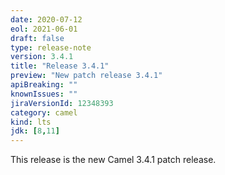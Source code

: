 ```yaml
---
date: 2020-07-12
eol: 2021-06-01
draft: false
type: release-note
version: 3.4.1
title: "Release 3.4.1"
preview: "New patch release 3.4.1"
apiBreaking: ""
knownIssues: ""
jiraVersionId: 12348393
category: camel
kind: lts
jdk: [8,11]
---
```


This release is the new Camel 3.4.1 patch release.
